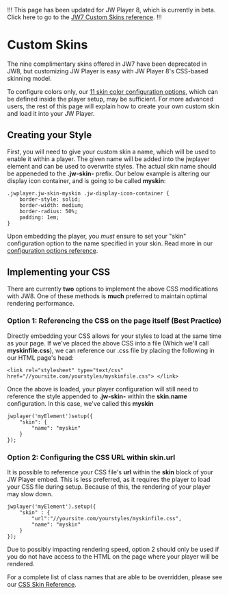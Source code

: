 !!!
This page has been updated for JW Player 8, which is currently in beta. Click here to go to the [JW7 Custom Skins reference](https://developer.jwplayer.com/jw-player/docs/developer-guide/jw7/skins_creating/).
!!!

# Custom Skins

The nine complimentary skins offered in JW7 have been deprecated in JW8, but customizing JW Player is easy with JW Player 8's CSS-based skinning model. 

To configure colors only, our [11 skin color configuration options](../configuration-reference/#skin), which can be defined inside the player setup, may be sufficient. For more advanced users, the rest of this page will explain how to create your own custom skin and load it into your JW Player.

## Creating your Style

First, you will need to give your custom skin a name, which will be used to enable it within a player. The given name will be added into the jwplayer element and can be used to overwrite styles. The actual skin name should be appeneded to the **.jw-skin-** prefix. Our below example is altering our display icon container, and is going to be called **myskin**:

```
.jwplayer.jw-skin-myskin .jw-display-icon-container {
    border-style: solid;
    border-width: medium;
    border-radius: 50%;
    padding: 1em;
}
```

Upon embedding the player, you *must* ensure to set your "skin" configuration option to the name specified in your skin. Read more in our [configuration options reference](../configuration-reference). 

## Implementing your CSS

There are currently **two** options to implement the above CSS modifications with JW8. One of these methods is **much** preferred to maintain optimal rendering performance.

### Option 1: Referencing the CSS on the page itself (Best Practice)

Directly embedding your CSS allows for your styles to load at the same time as your page. If we've placed the above CSS into a file (Which we'll call **myskinfile.css**), we can reference our .css file by placing the following in our HTML page's head:

```
<link rel="stylesheet" type="text/css" href="//yoursite.com/yourstyles/myskinfile.css"> </link>
```

Once the above is loaded, your player configuration will still need to reference the style appended to **.jw-skin-** within the **skin.name** configuration. In this case, we've called this **myskin**

```
jwplayer('myElement')setup({
	"skin": {
	    "name": "myskin"
	}
});
```

### Option 2: Configuring the CSS URL within **skin.url**

It is possible to reference your CSS file's **url** within the **skin** block of your JW Player embed. This is less preferred, as it requires the player to load your CSS file during setup. Because of this, the rendering of your player may slow down.

```
jwplayer('myElement').setup({
	"skin" : {
	    "url":"//yoursite.com/yourstyles/myskinfile.css",
	    "name": "myskin"
	}
});
```

Due to possibly impacting rendering speed, option 2 should only be used if you do not have access to the HTML on the page where your player will be rendered.

For a complete list of class names that are able to be overridden, please see our [CSS Skin Reference](/customization/css-skinning/skins_reference.md).
